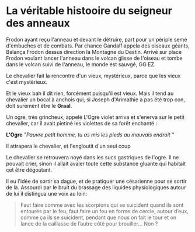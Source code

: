 # La véritable histooire du seigneur des anneaux

Frodon ayant reçu l'anneau et devant le détruire, part pour un périple semé d'embuches et de combats. Par chance Gandalf appela des oiseaux géants, Balança Frodon dessus direction la Montagne du Destin. Arrivé sur place Frodon voulant lancer l'anneau dans le volcan glisse de l'oiseau et tombe dans le volcan suivi de l'anneau, le monde est sauvgé, GG EZ.

Le chevalier fait la rencontre d'un vieux, mystérieux, parce que les vieux c'est mystèrieux.

Et le vieux bah il dit rien, forcément puisqu'il est vieux. Mais il tend au chevalier un bocal à anchois qui, si Joseph d'Arimathie a pas été trop con, doit surement être le **Graal**.


Un ogre, très grincheux, appelé L'Ogre violet arriva et s'enerva
sur le petit chevalier, car il avait pietiné les violettes
de sa forêt enchanté :

**L'Ogre** _"Pauvre petit homme, tu as mis les pieds au mauvais endroit "_

Il attrapera le chevalier, et l'engloutit d'un seul coup

Le chevalier se retrouvera noyé dans les sucs gastriques de l'ogre. Il ne pouvait crier, sinon il allait avaler toute cette substance gluante qui habitait cet être dégoutant.

Il eu l'idée de sortir sa dague, et de pratiquer une césarienne pour se sortir de là.
Assourdi par le bruit du brassage des liquides physiologiques autour de lui il distingua une voix au loin:
>Faut faire comme avec les scorpions qui se suicident quand ils sont entourés par le feu, faut faire un feu en forme de cercle, autour d’eux, comme ça ils se suicident, pendant que nous on fait le tour et on lance de la caillasse de l’autre côté pour brouiller... Non ?
